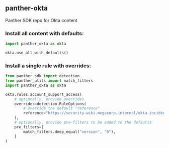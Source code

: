 ## panther-okta
Panther SDK repo for Okta content


### Install all content with defaults:
```python
import panther_okta as okta

okta.use_all_with_defaults()
```


### Install a single rule with overrides:
```python
from panther_sdk import detection
from panther_utils import match_filters
import panther_okta as okta

okta.rules.account_support_access(
    # optionally, provide overrides
    overrides=detection.RuleOptions(
        # override the default "reference"
        reference="https://security-wiki.megacorp.internal/okta-incident-response",
    ),
    # optionally, provide pre-filters to be added to the defaults
    pre_filters=[
        match_filters.deep_equal("version", "0"),
    ]
)
```